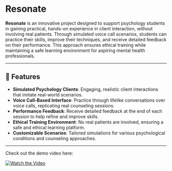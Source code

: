 ﻿# Resonate

 **Resonate** is an innovative project designed to support psychology students in gaining practical, hands-on experience in client interaction, without involving real patients. Through simulated voice call scenarios, students can practice their skills, improve their techniques, and receive detailed feedback on their performance. This approach ensures ethical training while maintaining a safe learning environment for aspiring mental health professionals.

---

## 🌟 Features

- **Simulated Psychology Clients**: Engaging, realistic client interactions that imitate real-world scenarios.
- **Voice Call-Based Interface**: Practice through lifelike conversations over voice calls, replicating real counseling sessions.
- **Performance Feedback**: Receive detailed feedback at the end of each session to help refine and improve skills.
- **Ethical Training Environment**: No real patients are involved, ensuring a safe and ethical learning platform.
- **Customizable Scenarios**: Tailored simulations for various psychological conditions and counseling approaches.

---
Check out the demo video here:











[![Watch the Video](https://img.youtube.com/vi/hIMKdaj_-z4/hqdefault.jpg)](https://youtu.be/hIMKdaj_-z4)
